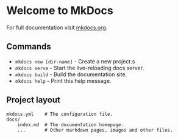# Welcome to MkDocs

For full documentation visit [mkdocs.org](http://mkdocs.org).

## Commands

* `mkdocs new [dir-name]` - Create a new project.s
* `mkdocs serve` - Start the live-reloading docs server.
* `mkdocs build` - Build the documentation site.
* `mkdocs help` - Print this help message.

## Project layout

    mkdocs.yml    # The configuration file.
    docs/
        index.md  # The documentation homepage.
        ...       # Other markdown pages, images and other files.
